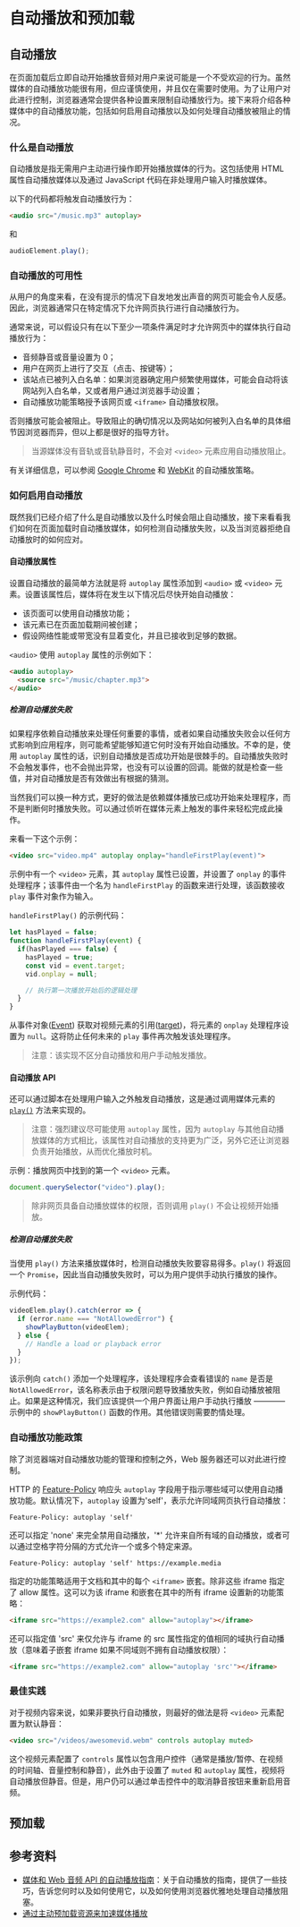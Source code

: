 # 自动播放和预加载

## 自动播放

在页面加载后立即自动开始播放音频对用户来说可能是一个不受欢迎的行为。虽然媒体的自动播放功能很有用，但应谨慎使用，并且仅在需要时使用。为了让用户对此进行控制，浏览器通常会提供各种设置来限制自动播放行为。接下来将介绍各种媒体中的自动播放功能，包括如何启用自动播放以及如何处理自动播放被阻止的情况。

### 什么是自动播放

自动播放是指无需用户主动进行操作即开始播放媒体的行为。这包括使用 HTML 属性自动播放媒体以及通过 JavaScript 代码在非处理用户输入时播放媒体。

以下的代码都将触发自动播放行为：

```html
<audio src="/music.mp3" autoplay>
```

和

```js
audioElement.play();
```

### 自动播放的可用性

从用户的角度来看，在没有提示的情况下自发地发出声音的网页可能会令人反感。因此，浏览器通常只在特定情况下允许网页执行进行自动播放行为。

通常来说，可以假设只有在以下至少一项条件满足时才允许网页中的媒体执行自动播放行为：

- 音频静音或音量设置为 0；
- 用户在网页上进行了交互（点击、按键等）；
- 该站点已被列入白名单：如果浏览器确定用户频繁使用媒体，可能会自动将该网站列入白名单，又或者用户通过浏览器手动设置；
- 自动播放功能策略授予该网页或 `<iframe>` 自动播放权限。

否则播放可能会被阻止。导致阻止的确切情况以及网站如何被列入白名单的具体细节因浏览器而异，但以上都是很好的指导方针。

> 当源媒体没有音轨或音轨静音时，不会对 `<video>` 元素应用自动播放阻止。

有关详细信息，可以参阅 [Google Chrome](https://developers.google.com/web/updates/2017/09/autoplay-policy-changes) 和 [WebKit](https://webkit.org/blog/7734/auto-play-policy-changes-for-macos/) 的自动播放策略。


### 如何启用自动播放

既然我们已经介绍了什么是自动播放以及什么时候会阻止自动播放，接下来看看我们如何在页面加载时自动播放媒体，如何检测自动播放失败，以及当浏览器拒绝自动播放时的如何应对。

#### 自动播放属性

设置自动播放的最简单方法就是将 `autoplay` 属性添加到 `<audio>` 或 `<video>` 元素。设置该属性后，媒体将在发生以下情况后尽快开始自动播放：

- 该页面可以使用自动播放功能；
- 该元素已在页面加载期间被创建；
- 假设网络性能或带宽没有显着变化，并且已接收到足够的数据。

`<audio>` 使用 `autoplay` 属性的示例如下：

```html
<audio autoplay>
  <source src="/music/chapter.mp3">
</audio>
```

##### 检测自动播放失败

如果程序依赖自动播放来处理任何重要的事情，或者如果自动播放失败会以任何方式影响到应用程序，则可能希望能够知道它何时没有开始自动播放。不幸的是，使用 `autoplay` 属性的话，识别自动播放是否成功开始是很棘手的。自动播放失败时不会触发事件，也不会抛出异常，也没有可以设置的回调。能做的就是检查一些值，并对自动播放是否有效做出有根据的猜测。

当然我们可以换一种方式，更好的做法是依赖媒体播放已成功开始来处理程序，而不是判断何时播放失败。可以通过侦听在媒体元素上触发的事件来轻松完成此操作。

来看一下这个示例：

```html
<video src="video.mp4" autoplay onplay="handleFirstPlay(event)">
```

示例中有一个 `<video>` 元素，其 `autoplay` 属性已设置，并设置了 `onplay` 的事件处理程序；该事件由一个名为  `handleFirstPlay` 的函数来进行处理，该函数接收 `play` 事件对象作为输入。

`handleFirstPlay()` 的示例代码：

```js
let hasPlayed = false;
function handleFirstPlay(event) {
  if(hasPlayed === false) {
    hasPlayed = true;
    const vid = event.target;
    vid.onplay = null;

    // 执行第一次播放开始后的逻辑处理
  }
}
```

从事件对象([Event](https://developer.mozilla.org/en-US/docs/Web/API/Event)) 获取对视频元素的引用([target](https://developer.mozilla.org/en-US/docs/Web/API/Event/target))，将元素的 `onplay` 处理程序设置为 `null`。这将防止任何未来的 `play` 事件再次触发该处理程序。

> 注意：该实现不区分自动播放和用户手动触发播放。

#### 自动播放 API

还可以通过脚本在处理用户输入之外触发自动播放，这是通过调用媒体元素的 [`play()`](https://developer.mozilla.org/en-US/docs/Web/API/HTMLMediaElement/play) 方法来实现的。

> 注意：强烈建议尽可能使用 `autoplay` 属性，因为 `autoplay` 与其他自动播放媒体的方式相比，该属性对自动播放的支持更为广泛，另外它还让浏览器负责开始播放，从而优化播放时机。

示例：播放网页中找到的第一个 `<video>` 元素。

```js
document.querySelector("video").play();
```

> 除非网页具备自动播放媒体的权限，否则调用 `play()` 不会让视频开始播放。

##### 检测自动播放失败

当使用 `play()` 方法来播放媒体时，检测自动播放失败要容易得多。`play()` 将返回一个 `Promise`，因此当自动播放失败时，可以为用户提供手动执行播放的操作。

示例代码：

```js
videoElem.play().catch(error => {
  if (error.name === "NotAllowedError") {
    showPlayButton(videoElem);
  } else {
    // Handle a load or playback error
  }
});
```

该示例向 `catch()` 添加一个处理程序，该处理程序会查看错误的 `name` 是否是 `NotAllowedError`，该名称表示由于权限问题导致播放失败，例如自动播放被阻止。如果是这种情况，我们应该提供一个用户界面让用户手动执行播放 ———— 示例中的 `showPlayButton()` 函数的作用。其他错误则需要酌情处理。

### 自动播放功能政策

除了浏览器端对自动播放功能的管理和控制之外，Web 服务器还可以对此进行控制。

HTTP 的 [Feature-Policy](https://developer.mozilla.org/en-US/docs/Web/HTTP/Headers/Feature-Policy) 响应头 `autoplay` 字段用于指示哪些域可以使用自动播放功能。默认情况下，`autoplay` 设置为'self'，表示允许同域网页执行自动播放：

```
Feature-Policy: autoplay 'self'
```

还可以指定 'none' 来完全禁用自动播放，'*' 允许来自所有域的自动播放，或者可以通过空格字符分隔的方式允许一个或多个特定来源。

```
Feature-Policy: autoplay 'self' https://example.media
```

指定的功能策略适用于文档和其中的每个 `<iframe>` 嵌套。除非这些 iframe 指定了 allow 属性。这可以为该 iframe 和嵌套在其中的所有 iframe 设置新的功能策略：

```html
<iframe src="https://example2.com" allow="autoplay"></iframe>
```

还可以指定值 'src' 来仅允许与 iframe 的 src 属性指定的值相同的域执行自动播放（意味着子嵌套 iframe 如果不同域则不拥有自动播放权限）：

```html
<iframe src="https://example2.com" allow="autoplay 'src'"></iframe>
```

### 最佳实践

对于视频内容来说，如果非要执行自动播放，则最好的做法是将 `<video>` 元素配置为默认静音：

```html
<video src="/videos/awesomevid.webm" controls autoplay muted>
```

这个视频元素配置了 `controls` 属性以包含用户控件（通常是播放/暂停、在视频的时间轴、音量控制和静音），此外由于设置了 `muted` 和 `autoplay` 属性，视频将自动播放但静音。但是，用户仍可以通过单击控件中的取消静音按钮来重新启用音频。

## 预加载

## 参考资料

- [媒体和 Web 音频 API 的自动播放指南](https://developer.mozilla.org/zh-CN/docs/Web/%E5%AA%92%E4%BD%93/Autoplay_guide)：关于自动播放的指南，提供了一些技巧，告诉您何时以及如何使用它，以及如何使用浏览器优雅地处理自动播放阻塞。
- [通过主动预加载资源来加速媒体播放](https://web.dev/fast-playback-with-preload/)